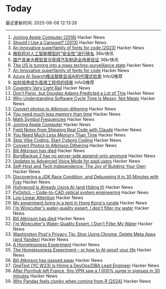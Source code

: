 # Today

最近更新时间: 2025-06-08 12:13:26

--- 
1. [Joining Apple Computer (2018)](https://www.folklore.org/Joining_Apple_Computer.html) Hacker News
2. [Should I Use a Carousel? (2013)](https://shouldiuseacarousel.com/) Hacker News
3. [An innovative superfamily of fonts for code (2023)](https://monaspace.githubnext.com/) Hacker News
4. [微软将对人工智能模型的“安全性”进行排名](https://www.36kr.com/newsflashes/3327110608087558) 36kr快讯
5. [国产具身大模型首次获得汽车制造全场景验证](https://www.36kr.com/newsflashes/3327108908427781) 36kr快讯
6. [The US is turning into a mass techno-surveillance state](https://english.elpais.com/usa/2025-06-05/how-the-us-is-turning-into-a-mass-techno-surveillance-state.html) Hacker News
7. [An innovative superfamily of fonts for code](https://monaspace.githubnext.com/) Hacker News
8. [Azure AI Search推出智能会话AI的代理式检索](https://www.infoq.cn/article/gede83jNiZ7Qi59GkD0G) InfoQ推荐
9. [如何培养成为首席工程师的技能](https://www.infoq.cn/article/3DmjhPcG2KgAowupxIh9) InfoQ推荐
10. [Coventry Very Light Rail](https://www.coventry.gov.uk/coventry-light-rail) Hacker News
11. [Don't Panic, but Douglas Adams Predicted a Lot of This](https://krisstgabriel.substack.com/p/dont-panic-but-douglas-adams-predicted) Hacker News
12. [Why Understanding Software Cycle Time Is Messy, Not Magic](https://arxiv.org/abs/2503.05040) Hacker News
13. [Convert photos to Atkinson dithering](https://gazs.github.io/canvas-atkinson-dither/) Hacker News
14. [You need much less memory than time](https://blog.computationalcomplexity.org/2025/02/you-need-much-less-memory-than-time.html) Hacker News
15. [Math Symbol Frequencies](https://leancrew.com/all-this/2025/06/math-symbol-frequencies/) Hacker News
16. [Joining Apple Computer](https://www.folklore.org/Joining_Apple_Computer.html) Hacker News
17. [Field Notes from Shipping Real Code with Claude](https://diwank.space/field-notes-from-shipping-real-code-with-claude) Hacker News
18. [You Need Much Less Memory Than Time](https://blog.computationalcomplexity.org/2025/02/you-need-much-less-memory-than-time.html) Hacker News
19. [Stop Vibe Coding. Start Cyborg Coding](https://chaserabenn.medium.com/stop-vibe-coding-start-cyborg-coding-640f3e16c83e) Hacker News
20. [Convert Photos to Atkinson Dithering](https://gazs.github.io/canvas-atkinson-dither/) Hacker News
21. [Bill Atkinson has died](https://daringfireball.net/linked/2025/06/07/bill-atkinson-rip) Hacker News
22. [BorgBackup 2 has no server-side append-only anymore](https://github.com/borgbackup/borg/pull/8798) Hacker News
23. [Updates to Advanced Voice Mode for paid users](https://help.openai.com/en/articles/6825453-chatgpt-release-notes) Hacker News
24. [Self-Host and Tech Independence: The Joy of Building Your Own](https://www.ssp.sh/blog/self-host-self-independence/) Hacker News
25. [Discovering a JDK Race Condition, and Debugging It in 30 Minutes with Fray](https://aoli.al/blogs/jdk-bug/) Hacker News
26. [Hollywood Is Already Using AI (and Hiding It)](https://www.vulture.com/article/generative-ai-hollywood-movies-tv.html) Hacker News
27. [PyOpticL – Code-to-CAD optical system engineering](https://github.com/UMassIonTrappers/PyOpticL) Hacker News
28. [Log-Linear Attention](https://arxiv.org/abs/2506.04761) Hacker News
29. [My experiment living in a tent in Hong Kong's jungle](https://corentin.trebaol.com/Blog/8.+The+Homelessness+Experiment) Hacker News
30. [I'm Wirecutter's water-quality expert. I don't filter my water](https://www.nytimes.com/wirecutter/reviews/know-your-water-quality/) Hacker News
31. [Bill Atkinson has died](https://m.facebook.com/story.php?story_fbid=10238073579963378&id=1378467145) Hacker News
32. [I'm Wirecutter's Water-Quality Expert. I Don't Filter My Water](https://www.nytimes.com/wirecutter/reviews/know-your-water-quality/) Hacker News
33. [Washington Post's Privacy Tip: Stop Using Chrome, Delete Meta Apps (and Yandex)](https://tech.slashdot.org/story/25/06/07/035249/washington-posts-privacy-tip-stop-using-chrome-delete-metas-apps-and-yandex) Hacker News
34. [A Homelessness Experiment](https://corentin.trebaol.com/Blog/8.+The+Homelessness+Experiment) Hacker News
35. [The Homelessness Experiment – or how to AI-proof your life](https://corentin.trebaol.com/Blog/8.+The+Homelessness+Experiment) Hacker News
36. [Bill Atkinson has passed away](https://m.facebook.com/story.php?story_fbid=10238073579963378&id=1378467145) Hacker News
37. [OneText (YC W23) Is Hiring a DevOps/DBA Lead Engineer](https://jobs.ashbyhq.com/one-text/b95952a2-9bc2-4c3a-9da1-3dcc157b4a27) Hacker News
38. [After Pornhub left France, this VPN saw a 1,000% surge in signups in 30 minutes](https://mashable.com/article/proton-vpn-pornhub-france) Hacker News
39. [Why Pandas feels clunky when coming from R (2024)](https://www.sumsar.net/blog/pandas-feels-clunky-when-coming-from-r/) Hacker News
